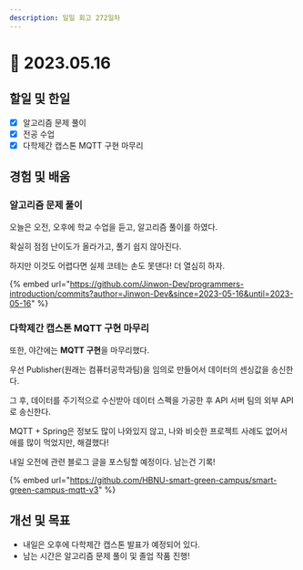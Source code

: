```yaml
---
description: 일일 회고 272일차
---
```


# 🙂 2023.05.16

## 할일 및 한일&#x20;

* [x] 알고리즘 문제 풀이&#x20;
* [x] 전공 수업&#x20;
* [x] 다학제간 캡스톤 MQTT 구현 마무리&#x20;

## 경험 및 배움&#x20;

### 알고리즘 문제 풀이&#x20;

오늘은 오전, 오후에 학교 수업을 듣고, 알고리즘 풀이를 하였다.

확실히 점점 난이도가 올라가고, 풀기 쉽지 않아진다.

하지만 이것도 어렵다면 실제 코테는 손도 못댄다! 더 열심히 하자.

{% embed url="https://github.com/Jinwon-Dev/programmers-introduction/commits?author=Jinwon-Dev&since=2023-05-16&until=2023-05-16" %}

### 다학제간 캡스톤 MQTT 구현 마무리&#x20;

또한, 야간에는 **MQTT 구현**을 마무리했다.

우선 Publisher(원래는 컴퓨터공학과팀)을 임의로 만들어서 데이터의 센싱값을 송신한다.

그 후, 데이터를 주기적으로 수신받아 데이터 스펙을 가공한 후 API 서버 팀의 외부 API로 송신한다.

MQTT + Spring은 정보도 많이 나와있지 않고, 나와 비슷한 프로젝트 사례도 없어서 애를 많이 먹었지만, 해결했다!

내일 오전에 관련 블로그 글을 포스팅할 예정이다. 남는건 기록!

{% embed url="https://github.com/HBNU-smart-green-campus/smart-green-campus-mqtt-v3" %}

## 개선 및 목표&#x20;

* 내일은 오후에 다학제간 캡스톤 발표가 예정되어 있다.&#x20;
* 남는 시간은 알고리즘 문제 풀이 및 졸업 작품 진행!&#x20;
